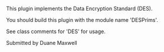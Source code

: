 This plugin implements the Data Encryption Standard (DES).

You should build this plugin with the module name 'DESPrims'.

See class comments for 'DES' for usage.

Submitted by Duane Maxwell
